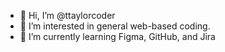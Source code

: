 - 👋 Hi, I’m @ttaylorcoder
- 👀 I’m interested in general web-based coding.
- 🌱 I’m currently learning Figma, GitHub, and Jira
<!--
- 📫 How to reach me ...
- ⚡ Fun fact: ...
-->
<!---
ttaylorcoder/ttaylorcoder is a ✨ special ✨ repository because its `README.md` (this file) appears on your GitHub profile.
You can click the Preview link to take a look at your changes.
--->
